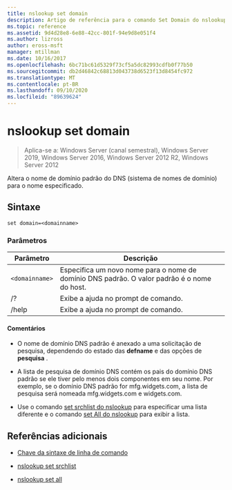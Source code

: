 ```yaml
---
title: nslookup set domain
description: Artigo de referência para o comando Set Domain do nslookup, que altera o nome de domínio padrão do DNS (sistema de nomes de domínio) para o nome especificado.
ms.topic: reference
ms.assetid: 9d4d28e8-6e88-42cc-801f-94e9d8e051f4
ms.author: lizross
author: eross-msft
manager: mtillman
ms.date: 10/16/2017
ms.openlocfilehash: 6bc71bc61d5329f73cf5a5dc82993cdfb0f77b50
ms.sourcegitcommit: db2d46842c68813d043738d6523f13d8454fc972
ms.translationtype: MT
ms.contentlocale: pt-BR
ms.lasthandoff: 09/10/2020
ms.locfileid: "89639624"
---
```

# <a name="nslookup-set-domain"></a>nslookup set domain

> Aplica-se a: Windows Server (canal semestral), Windows Server 2019, Windows Server 2016, Windows Server 2012 R2, Windows Server 2012

Altera o nome de domínio padrão do DNS (sistema de nomes de domínio) para o nome especificado.

## <a name="syntax"></a>Sintaxe

```
set domain=<domainname>
```

### <a name="parameters"></a>Parâmetros

| Parâmetro | Descrição |
| --------- | ----------- |
| `<domainname>` | Especifica um novo nome para o nome de domínio DNS padrão. O valor padrão é o nome do host. |
| /? | Exibe a ajuda no prompt de comando. |
| /help | Exibe a ajuda no prompt de comando. |

#### <a name="remarks"></a>Comentários

- O nome de domínio DNS padrão é anexado a uma solicitação de pesquisa, dependendo do estado das **defname** e das opções de **pesquisa** .

- A lista de pesquisa de domínio DNS contém os pais do domínio DNS padrão se ele tiver pelo menos dois componentes em seu nome. Por exemplo, se o domínio DNS padrão for mfg.widgets.com, a lista de pesquisa será nomeada mfg.widgets.com e widgets.com.

- Use o comando [set srchlist do nslookup](nslookup-set-srchlist.md) para especificar uma lista diferente e o comando [set All do nslookup](nslookup-set-all.md) para exibir a lista.

## <a name="additional-references"></a>Referências adicionais

- [Chave da sintaxe de linha de comando](command-line-syntax-key.md)

- [nslookup set srchlist](nslookup-set-srchlist.md)

- [nslookup set all](nslookup-set-all.md)
